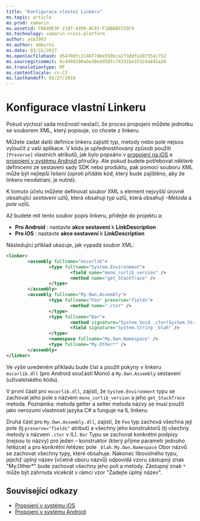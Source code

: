 ```yaml
---
title: "Konfigurace vlastní Linkeru"
ms.topic: article
ms.prod: xamarin
ms.assetid: F8A99E3F-2197-4399-AC81-F1DBAB5729C9
ms.technology: xamarin-cross-platform
author: asb3993
ms.author: amburns
ms.date: 03/22/2017
ms.openlocfilehash: d5470dfc314677dbe558bca2f3ddfa107354c752
ms.sourcegitcommit: 6cd40d190abe38edd50fc74331be15324a845a28
ms.translationtype: MT
ms.contentlocale: cs-CZ
ms.lasthandoff: 02/27/2018
---
```

# <a name="custom-linker-configuration"></a>Konfigurace vlastní Linkeru

Pokud výchozí sada možností nestačí, že proces propojení můžete jednotku se souborem XML, který popisuje, co chcete z linkeru.

Můžete zadat další definice linkeru zajistit typ, metody nebo pole nejsou vyloučit z vaší aplikace. V kódu je upřednostňovaný způsob použití `[Preserve]` vlastních atributů, jak bylo popsáno v [propojení na iOS](~/ios/deploy-test/linker.md) a [propojení v systému Android](~/android/deploy-test/linker.md) příručky.
Ale pokud budete potřebovat některé definicemi ze sestavení sady SDK nebo produktu, pak pomocí souboru XML může být nejlepší řešení (oproti přidáte kód, který bude zajištěno, aby že linkeru neodstraní, je nutné).

K tomuto účelu můžete definovat soubor XML s element nejvyšší úrovně <linker> obsahující *sestavení* uzlů, která obsahují *typ* uzlů, která obsahují *–Metoda* a *pole* uzlů.

Až budete mít tento soubor popis linkeru, přidejte do projektu a:

-  **Pro Android** : nastavte **akce sestavení** k **LinkDescription**
-  **Pro iOS** : nastavte **akce sestavení** k **LinkDescription**


Následující příklad ukazuje, jak vypadá soubor XML:

```xml
<linker>
        <assembly fullname="mscorlib">
                <type fullname="System.Environment">
                        <field name="mono_corlib_version" />
                        <method name="get_StackTrace" />
                </type>
        </assembly>
        <assembly fullname="My.Own.Assembly">
                <type fullname="Foo" preserve="fields">
                        <method name=".ctor" />
                </type>
                <type fullname="Bar">
                        <method signature="System.Void .ctor(System.String)" />
                        <field signature="System.String _blah" />
                </type>
                <namespace fullname="My.Own.Namespace" />
                <type fullname="My.Other*" />
        </assembly>
</linker>
```

Ve výše uvedeném příkladu bude číst a použít pokyny v linkeru `mscorlib.dll` (pro Android součástí Mono) a `My.Own.Assembly` sestavení (uživatelského kódu).

V první části pro `mscorlib.dll`, zajistí, že `System.Environment` typu se zachovat jeho pole s názvem `mono_corlib_version` a jeho `get_StackTrace` metoda.
Poznámka: metoda getter a setter metoda názvy se musí použít jako nerozumí vlastnosti jazyka C# a funguje na IL linkeru.

Druhá část pro `My.Own.Assembly.dll`, zajistí, že `Foo` typ zachová všechna její pole (tj `preserve="fields"` atribut) a všechny jeho konstruktorů (tj všechny metody s názvem `.ctor` v IL). `Bar` Typu se zachovat konkrétní podpisy (nejsou to názvy) pro jeden – konstruktor (který přijme parametr jednoho řetězce) a pro konkrétní řetězec pole `_blah`.
`My.Own.Namespace` Obor názvů se zachovat všechny typy, které obsahuje.
Nakonec libovolného typu, jejichž úplný název (včetně oboru názvů) odpovídá vzoru zástupný znak "My.Other\*" bude zachovat všechny jeho polí a metody. Zástupný znak `*` může být zahrnuta vícekrát v rámci vzor "Zadejte úplný název".



## <a name="related-links"></a>Související odkazy

- [Propojení v systému iOS](~/ios/deploy-test/linker.md)
- [Propojení v systému Android](~/android/deploy-test/linker.md)
